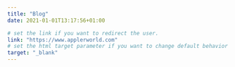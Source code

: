 ```yaml
---
title: "Blog"
date: 2021-01-01T13:17:56+01:00

# set the link if you want to redirect the user.
link: "https://www.applerworld.com"
# set the html target parameter if you want to change default behavior
target: "_blank"
---
```

